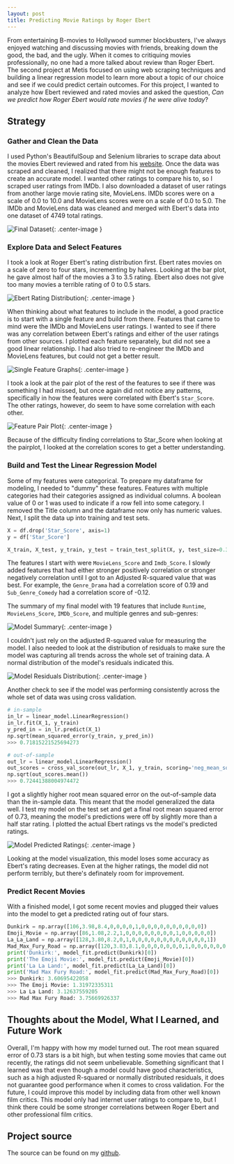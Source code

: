 ```yaml
---  
layout: post  
title: Predicting Movie Ratings by Roger Ebert  
---  
```


From entertaining B-movies to Hollywood summer blockbusters, I've always enjoyed watching and discussing movies with friends, breaking down the good, the bad, and the ugly. When it comes to critiquing movies professionally, no one had a more talked about review than Roger Ebert. The second project at Metis focused on using web scraping techniques and building a linear regression model to learn more about a topic of our choice and see if we could predict certain outcomes. For this project, I wanted to analyze how Ebert reviewed and rated movies and asked the question, *Can* *we* *predict* *how* *Roger* *Ebert* *would* *rate* *movies* *if* *he* *were* *alive* *today*?       

## Strategy  

### Gather and Clean the Data  

I used Python's BeautifulSoup and Selenium libraries to scrape data about the movies Ebert reviewed and rated from his [website](https://www.rogerebert.com). Once the data was scraped and cleaned, I realized that there might not be enough features to create an accurate model. I wanted other ratings to compare his to, so I scraped user ratings from IMDb. I also downloaded a dataset of user ratings from another large movie rating site, MovieLens. IMDb scores were on a scale of 0.0 to 10.0 and MovieLens scores were on a scale of 0.0 to 5.0. The IMDb and MovieLens data was cleaned and merged with Ebert's data into one dataset of 4749 total ratings.

![Final Dataset](https://zachheick.github.io/images/ebert_final_df.png){: .center-image }    

### Explore Data and Select Features  

I took a look at Roger Ebert's rating distribution first. Ebert rates movies on a scale of zero to four stars, incrementing by halves. Looking at the bar plot, he gave almost half of the movies a 3 to 3.5 rating. Ebert also does not give too many movies a terrible rating of 0 to 0.5 stars.  

![Ebert Rating Distribution](https://zachheick.github.io/images/ebert_rating_distribution.png){: .center-image }  

When thinking about what features to include in the model, a good practice is to start with a single feature and build from there. Features that came to mind were the IMDb and MovieLens user ratings. I wanted to see if there was any correlation between Ebert's ratings and either of the user ratings from other sources. I plotted each feature separately, but did not see a good linear relationship. I had also tried to re-engineer the IMDb and MovieLens features, but could not get a better result.  

![Single Feature Graphs](https://zachHeick.github.io/images/ebert_single_feature_graphs.png){: .center-image }  

I took a look at the pair plot of the rest of the features to see if there was something I had missed, but once again did not notice any patterns, specifically in how the features were correlated with Ebert's `Star_Score`. The other ratings, however, do seem to have some correlation with each other.

![Feature Pair Plot](https://zachheick.github.io/images/ebert_pair_plot.png){: .center-image }  

Because of the difficulty finding correlations to Star_Score when looking at the pairplot, I looked at the correlation scores to get a better understanding.  

### Build and Test the Linear Regression Model  

Some of my features were categorical. To prepare my dataframe for modeling, I needed to "dummy" these features. Features with multiple categories had their categories assigned as individual columns. A boolean value of 0 or 1 was used to indicate if a row fell into some category. I removed the Title column and the dataframe now only has numeric values. Next, I split the data up into training and test sets.  
  
```python
X = df.drop('Star_Score', axis=1)
y = df['Star_Score']

X_train, X_test, y_train, y_test = train_test_split(X, y, test_size=0.3, random_state=22)
```  

The features I start with were `MovieLens_Score` and `Imdb_Score`. I slowly added features that had either stronger positively correlation or stronger negatively correlation until I got to an Adjusted R-squared value that was best. For example, the `Genre_Drama` had a correlation score of 0.19 and `Sub_Genre_Comedy` had a correlation score of -0.12.  

The summary of my final model with 19 features that include `Runtime`, `MovieLens_Score`, `IMDb_Score`, and multiple genres and sub-genres:  

![Model Summary](https://zachheick.github.io/images/ebert_model_summary.png){: .center-image }  

I couldn't just rely on the adjusted R-squared value for measuring the model. I also needed to look at the distribution of residuals to make sure the model was capturing all trends across the whole set of training data. A normal distribution of the model's residuals indicated this.  

![Model Residuals Distribution](https://zachheick.github.io/images/ebert_residual_distribution.png){: .center-image }  

Another check to see if the model was performing consistently across the whole set of data was using cross validation.  

```python
# in-sample
in_lr = linear_model.LinearRegression()
in_lr.fit(X_1, y_train)
y_pred_in = in_lr.predict(X_1)
np.sqrt(mean_squared_error(y_train, y_pred_in))
>>> 0.71815221525694273

# out-of-sample
out_lr = linear_model.LinearRegression()
out_scores = cross_val_score(out_lr, X_1, y_train, scoring='neg_mean_squared_error', cv = 5) * -1
np.sqrt(out_scores.mean())
>>> 0.72441388004974472
```  

I got a slightly higher root mean squared error on the out-of-sample data than the in-sample data. This meant that the model generalized the data well. I test my model on the test set and get a final root mean squared error of 0.73, meaning the model's predictions were off by slightly more than a half star rating. I plotted the actual Ebert ratings vs the model's predicted ratings.  

![Model Predicted Ratings](https://zachheick.github.io/images/ebert_model_predictions.png){: .center-image }  

Looking at the model visualization, this model loses some accuracy as Ebert's rating decreases. Even at the higher ratings, the model did not perform terribly, but there's definately room for improvement.

### Predict Recent Movies  

With a finished model, I got some recent movies and plugged their values into the model to get a predicted rating out of four stars.  

```python
Dunkirk = np.array([106,3.98,8.4,0,0,0,0,1,0,0,0,0,0,0,0,0,0,0])
Emoji_Movie = np.array([86,1.08,2.2,1,0,0,0,0,0,0,0,0,1,0,0,0,0,0])
La_La_Land = np.array([128,3.80,8.2,0,1,0,0,0,0,0,0,0,0,0,0,0,0,1])
Mad_Max_Fury_Road = np.array([120,3.83,8.1,0,0,0,0,0,0,0,1,0,0,0,0,0,0,0])
print('Dunkirk:', model_fit.predict(Dunkirk)[0])
print('The Emoji Movie:', model_fit.predict(Emoji_Movie)[0])
print('La La Land:', model_fit.predict(La_La_Land)[0])
print('Mad Max Fury Road:', model_fit.predict(Mad_Max_Fury_Road)[0])
>>> Dunkirk: 3.60695422058
>>> The Emoji Movie: 1.31972335311
>>> La La Land: 3.12637559205
>>> Mad Max Fury Road: 3.75669926337
```  

## Thoughts about the Model, What I Learned, and Future Work  

Overall, I'm happy with how my model turned out. The root mean squared error of 0.73 stars is a bit high, but when testing some movies that came out recently, the ratings did not seem unbelievable. Something significant that I learned was that even though a model could have good characteristics, such as a high adjusted R-squared or normally distributed residuals, it does not guarantee good performance when it comes to cross validation. For the future, I could improve this model by including data from other well known film critics. This model only had internet user ratings to compare to, but I think there could be some stronger correlations between Roger Ebert and other professional film critics.

## Project source  
The source can be found on my [github](https://github.com/ZachHeick/Project_Luther).
